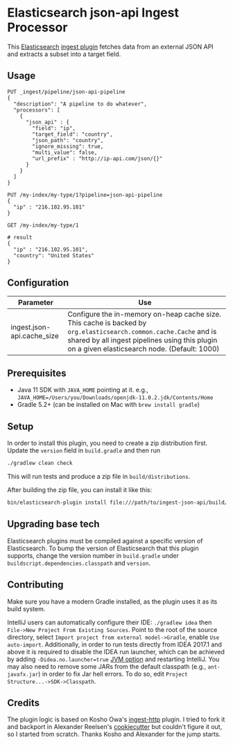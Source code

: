 # Elasticsearch json-api Ingest Processor

This [Elasticsearch](https://www.elastic.co/products/elasticsearch) [ingest plugin](https://www.elastic.co/guide/en/elasticsearch/plugins/6.4/ingest.html) fetches data from an external JSON API and extracts a subset into a target field.

## Usage


```
PUT _ingest/pipeline/json-api-pipeline
{
  "description": "A pipeline to do whatever",
  "processors": [
    {
      "json_api" : {
        "field": "ip",
        "target_field": "country",
        "json_path": "country",
        "ignore_missing": true,
        "multi_value": false,
        "url_prefix" : "http://ip-api.com/json/{}"
      }
    }
  ]
}

PUT /my-index/my-type/1?pipeline=json-api-pipeline
{
  "ip" : "216.102.95.101"
}

GET /my-index/my-type/1

# result
{
  "ip" : "216.102.95.101",
  "country": "United States"
}
```

## Configuration

| Parameter | Use |
| --- | --- |
| ingest.json-api.cache_size   | Configure the in-memory on-heap cache size. This cache is backed by `org.elasticsearch.common.cache.Cache` and is shared by all ingest pipelines using this plugin on a given elasticsearch node. (Default: 1000)  |

## Prerequisites

* Java 11 SDK with `JAVA_HOME` pointing at it. e.g., `JAVA_HOME=/Users/you/Downloads/openjdk-11.0.2.jdk/Contents/Home`
* Gradle 5.2+ (can be installed on Mac with `brew install gradle`)

## Setup

In order to install this plugin, you need to create a zip distribution first. Update the `version` field in
 `build.gradle` and then run

```bash
./gradlew clean check
```

This will run tests and produce a zip file in `build/distributions`.

After building the zip file, you can install it like this:

```bash
bin/elasticsearch-plugin install file:///path/to/ingest-json-api/build/distributions/ingest-json-api-6.6.0.zip
```

## Upgrading base tech

Elasticsearch plugins must be compiled against a specific version of Elasticsearch. To bump the version of Elasticsearch
that this plugin supports, change the version number in `build.gradle` under `buildscript.dependencies.classpath` and `version`.

## Contributing

Make sure you have a modern Gradle installed, as the plugin uses it as its build system.

IntelliJ users can automatically configure their IDE: `./gradlew idea` then `File->New Project From Existing Sources`. Point to the root of the source directory, select `Import project from external model->Gradle`, enable `Use auto-import`. Additionally, in order to run tests directly from IDEA 2017.1 and above it is required to disable the IDEA run launcher, which can be achieved by adding `-Didea.no.launcher=true` [JVM option](https://intellij-support.jetbrains.com/hc/en-us/articles/206544869-Configuring-JVM-options-and-platform-properties) and restarting IntelliJ. You may also need to remove some JARs from the default classpath (e.g., `ant-javafx.jar`) in order to fix Jar hell errors. To do so, edit `Project Structure...->SDK->Classpath`.


## Credits

The plugin logic is based on Kosho Owa's [ingest-http](https://github.com/kosho/ingest-http) plugin. I tried to fork it and 
backport in Alexander Reelsen's [cookiecutter](https://github.com/spinscale/cookiecutter-elasticsearch-ingest-processor)
but couldn't figure it out, so I started from scratch. Thanks Kosho and Alexander for the jump starts.